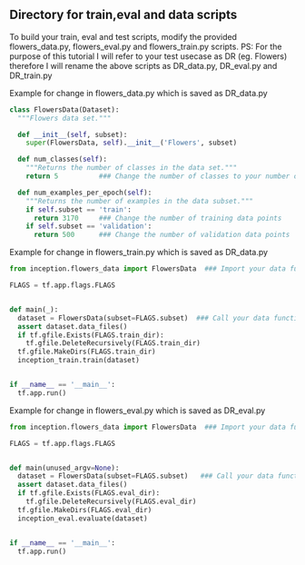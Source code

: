## Directory for train,eval and data scripts

To build your train, eval and test scripts, modify the provided flowers_data.py, flowers_eval.py and flowers_train.py scripts.
PS: For the purpose of this tutorial I will refer to your test usecase as DR (eg. Flowers) therefore I will rename the above scripts as DR_data.py, DR_eval.py and DR_train.py

Example for change in flowers_data.py which is saved as DR_data.py

```python
class FlowersData(Dataset):
  """Flowers data set."""

  def __init__(self, subset):
    super(FlowersData, self).__init__('Flowers', subset)

  def num_classes(self):
    """Returns the number of classes in the data set."""
    return 5          ### Change the number of classes to your number of classes 

  def num_examples_per_epoch(self):
    """Returns the number of examples in the data subset."""
    if self.subset == 'train':
      return 3170     ### Change the number of training data points
    if self.subset == 'validation':
      return 500      ### Change the number of validation data points
```

Example for change in flowers_train.py which is saved as DR_data.py

```python 
from inception.flowers_data import FlowersData  ### Import your data function

FLAGS = tf.app.flags.FLAGS


def main(_):
  dataset = FlowersData(subset=FLAGS.subset)  ### Call your data function
  assert dataset.data_files()
  if tf.gfile.Exists(FLAGS.train_dir):
    tf.gfile.DeleteRecursively(FLAGS.train_dir)
  tf.gfile.MakeDirs(FLAGS.train_dir)
  inception_train.train(dataset)


if __name__ == '__main__':
  tf.app.run()
```

Example for change in flowers_eval.py which is saved as DR_eval.py

```python
from inception.flowers_data import FlowersData  ### Import your data function

FLAGS = tf.app.flags.FLAGS


def main(unused_argv=None):
  dataset = FlowersData(subset=FLAGS.subset)   ### Call your data function
  assert dataset.data_files()
  if tf.gfile.Exists(FLAGS.eval_dir):
    tf.gfile.DeleteRecursively(FLAGS.eval_dir)
  tf.gfile.MakeDirs(FLAGS.eval_dir)
  inception_eval.evaluate(dataset)


if __name__ == '__main__':
  tf.app.run()
  ```
  
  
